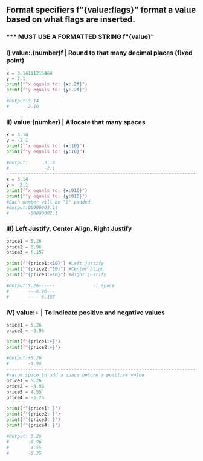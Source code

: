 ## Format specifiers f"{value:flags}" format a value based on what flags are inserted.
### *** MUST USE A FORMATTED STRING f"{value}"

### I) value:.(number)f  | Round to that many decimal places (fixed point)
```python
x = 3.14111215464
y = 2.1
print(f"x equals to: {x:.2f}")
print(f"y equals to: {y:.2f}")

#Output:3.14
#       2.10
```

### II) value:(number)  | Allocate that many spaces
```python
x = 3.14
y = -2.1
print(f"x equals to: {x:10}")
print(f"y equals to: {y:10}")

#Output:      3.14
#             -2.1
---------------------------------------------------------------------------------
x = 3.14
y = -2.1
print(f"x equals to: {x:010}")
print(f"y equals to: {y:010}")
#Each number will be "0" padded
#Output:00000003.14
#       -00000002.1
```

### III) Left Justify, Center Align, Right Justify
```python
price1 = 5.26
price2 = 8.96
price3 = 6.157

print(f"{price1:<10}") #Left justify
print(f"{price2:^10}") #Center align
print(f"{price3:>10}") #Right justify

#Output:5.26------              -: space
#       ---8.96---
#       -----6.157
```

### IV) value:+  | To indicate positive and negative values 
```python
price1 = 5.26
price2 = -8.96

print(f"{price1:+}") 
print(f"{price2:+}") 

#Output:+5.26
#       -8.96
----------------------------------------------------------------------------------
#value:space to add a space before a positive value
price1 = 5.26
price2 = -8.96
price3 = 4.55
price4 = -5.25

print(f"{price1: }") 
print(f"{price2: }")
print(f"{price3: }") 
print(f"{price4: }")

#Output: 5.26
#       -8.96
#        4.55
#       -5.25
```